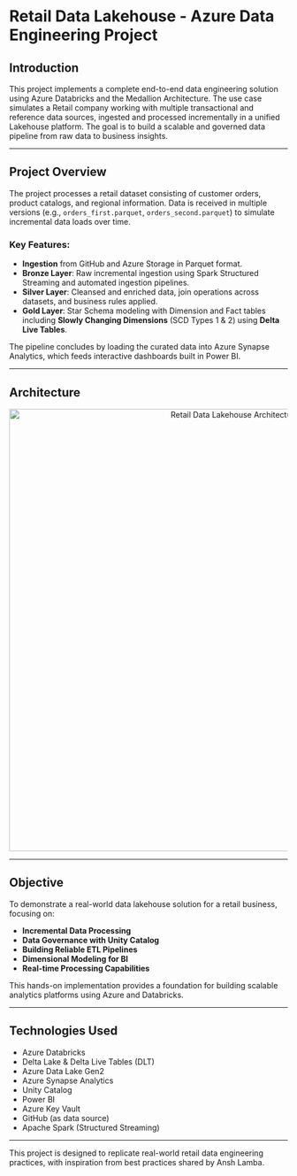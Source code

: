 # **Retail Data Lakehouse - Azure Data Engineering Project**

## **Introduction**
This project implements a complete end-to-end data engineering solution using Azure Databricks and the Medallion Architecture. The use case simulates a Retail company working with multiple transactional and reference data sources, ingested and processed incrementally in a unified Lakehouse platform. The goal is to build a scalable and governed data pipeline from raw data to business insights.

---

## **Project Overview**
The project processes a retail dataset consisting of customer orders, product catalogs, and regional information. Data is received in multiple versions (e.g., `orders_first.parquet`, `orders_second.parquet`) to simulate incremental data loads over time.

### Key Features:
- **Ingestion** from GitHub and Azure Storage in Parquet format.
- **Bronze Layer**: Raw incremental ingestion using Spark Structured Streaming and automated ingestion pipelines.
- **Silver Layer**: Cleansed and enriched data, join operations across datasets, and business rules applied.
- **Gold Layer**: Star Schema modeling with Dimension and Fact tables including **Slowly Changing Dimensions** (SCD Types 1 & 2) using **Delta Live Tables**.

The pipeline concludes by loading the curated data into Azure Synapse Analytics, which feeds interactive dashboards built in Power BI.

---

## **Architecture**
<div align="center">
    <img src="https://raw.githubusercontent.com/juancarlosierrac/SQLDB-AzureDataEngineeringProject/main/images/Retail Data Lakehouse - Azure Data Engineering Project.png" 
         alt="Retail Data Lakehouse Architecture" 
         width="800px"/>
</div>  

---

## **Objective**
To demonstrate a real-world data lakehouse solution for a retail business, focusing on:

- **Incremental Data Processing**
- **Data Governance with Unity Catalog**
- **Building Reliable ETL Pipelines**
- **Dimensional Modeling for BI**
- **Real-time Processing Capabilities**

This hands-on implementation provides a foundation for building scalable analytics platforms using Azure and Databricks.

---

## **Technologies Used**  
- Azure Databricks  
- Delta Lake & Delta Live Tables (DLT)  
- Azure Data Lake Gen2  
- Azure Synapse Analytics  
- Unity Catalog  
- Power BI  
- Azure Key Vault  
- GitHub (as data source)  
- Apache Spark (Structured Streaming)  

---

This project is designed to replicate real-world retail data engineering practices, with inspiration from best practices shared by Ansh Lamba.
